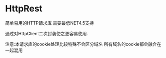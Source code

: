 # HttpRest
简单易用的HTTP请求库 需要最低NET4.5支持

通过对HttpClient二次封装使之更容易使用. 

注意:本请求库的cookie处理比较特殊不会区分域名 所有域名的cookie都会融合在一起混用
